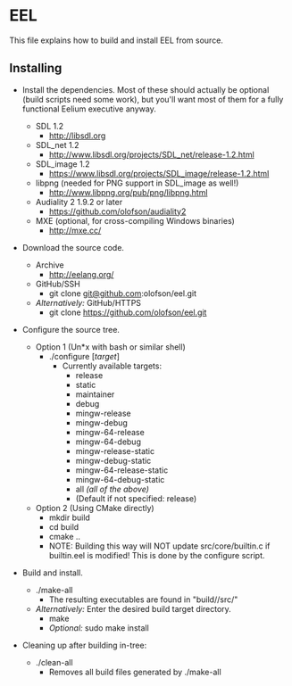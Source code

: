 EEL
===

This file explains how to build and install EEL from source.

Installing
----------

* Install the dependencies. Most of these should actually be optional (build scripts need some work), but you'll want most of them for a fully functional Eelium executive anyway.
  * SDL 1.2
    * http://libsdl.org
  * SDL_net 1.2
    * http://www.libsdl.org/projects/SDL_net/release-1.2.html
  * SDL_image 1.2
    * https://www.libsdl.org/projects/SDL_image/release-1.2.html
  * libpng (needed for PNG support in SDL_image as well!)
    * http://www.libpng.org/pub/png/libpng.html
  * Audiality 2 1.9.2 or later
    * https://github.com/olofson/audiality2
  * MXE (optional, for cross-compiling Windows binaries)
    * http://mxe.cc/

* Download the source code.
  * Archive
    * http://eelang.org/
  * GitHub/SSH
    * git clone git@github.com:olofson/eel.git
  * *Alternatively:* GitHub/HTTPS
    * git clone https://github.com/olofson/eel.git

* Configure the source tree.
  * Option 1 (Un*x with bash or similar shell)
    * ./configure [*target*]
      * Currently available targets:
        * release
        * static
        * maintainer
        * debug
        * mingw-release
        * mingw-debug
        * mingw-64-release
        * mingw-64-debug
        * mingw-release-static
        * mingw-debug-static
        * mingw-64-release-static
        * mingw-64-debug-static
        * all *(all of the above)*
        * (Default if not specified: release)
  * Option 2 (Using CMake directly)
    * mkdir build
    * cd build
    * cmake ..
    * NOTE: Building this way will NOT update src/core/builtin.c if builtin.eel is modified! This is done by the configure script.

* Build and install.
  * ./make-all
    * The resulting executables are found in "build/<target>/src/"
  * *Alternatively:* Enter the desired build target directory.
    * make
    * *Optional:* sudo make install

* Cleaning up after building in-tree:
  * ./clean-all
    * Removes all build files generated by ./make-all
